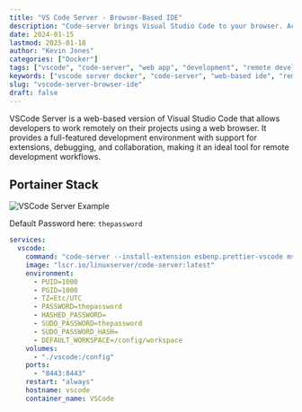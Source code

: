 ```yaml
---
title: "VS Code Server - Browser-Based IDE"
description: "Code-server brings Visual Studio Code to your browser. Access your full development environment from anywhere with this self-hosted, web-based VS Code instance."
date: 2024-01-15
lastmod: 2025-01-18
author: "Kevin Jones"
categories: ["Docker"]
tags: ["vscode", "code-server", "web app", "development", "remote development", "productivity", "open source", "ide", "programming", "browser ide", "web ide", "cloud ide", "self-hosted"]
keywords: ["vscode server docker", "code-server", "web-based ide", "remote vscode", "browser code editor"]
slug: "vscode-server-browser-ide"
draft: false
---
```


VSCode Server is a web-based version of Visual Studio Code that allows developers to work remotely on their projects using a web browser. It provides a full-featured development environment with support for extensions, debugging, and collaboration, making it an ideal tool for remote development workflows.

## Portainer Stack

![VSCode Server Example](../images/vscode_example.png)

Default Password here: `thepassword`

```yaml
services:
  vscode:
    command: "code-server --install-extension esbenp.prettier-vscode ms-python.debugpy redhat.vscode-yaml redhat.vscode-xml gitlab.gitlab-workflow vscode-icons-team.vscode-icons yzhang.markdown-all-in-one mechatroner.rainbow-csv oderwat.indent-rainbow shd101wyy.markdown-preview-enhanced grapecity.gc-excelviewer bierner.markdown-mermaid bpruitt-goddard.mermaid-markdown-syntax-highlighting"
    image: "lscr.io/linuxserver/code-server:latest"
    environment:
      - PUID=1000
      - PGID=1000
      - TZ=Etc/UTC
      - PASSWORD=thepassword
      - HASHED_PASSWORD=
      - SUDO_PASSWORD=thepassword
      - SUDO_PASSWORD_HASH=
      - DEFAULT_WORKSPACE=/config/workspace
    volumes:
      - "./vscode:/config"
    ports:
      - "8443:8443"
    restart: "always"
    hostname: vscode
    container_name: VSCode
```
